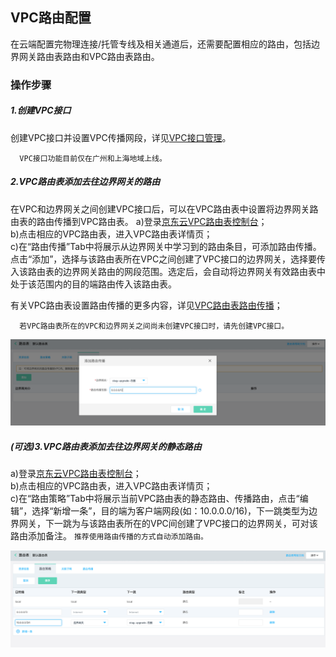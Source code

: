 ## VPC路由配置
在云端配置完物理连接/托管专线及相关通道后，还需要配置相应的路由，包括边界网关路由表路由和VPC路由表路由。

### 操作步骤
##### 1.创建VPC接口
创建VPC接口并设置VPC传播网段，详见[VPC接口管理](../../Operation-Guide/Border-Gateway-Management/VPC-Attachment-Configuration.md)。

```
  VPC接口功能目前仅在广州和上海地域上线。
```

##### 2.VPC路由表添加去往边界网关的路由
在VPC和边界网关之间创建VPC接口后，可以在VPC路由表中设置将边界网关路由表的路由传播到VPC路由表。
a)登录[京东云VPC路由表控制台](https://cns-console.jdcloud.com/host/routeTable/list)；  </br>
b)点击相应的VPC路由表，进入VPC路由表详情页；</br>
c)在“路由传播”Tab中将展示从边界网关中学习到的路由条目，可添加路由传播。点击“添加”，选择与该路由表所在VPC之间创建了VPC接口的边界网关，选择要传入该路由表的边界网关路由的网段范围。选定后，会自动将边界网关有效路由表中处于该范围内的目的端路由传入该路由表。

有关VPC路由表设置路由传播的更多内容，详见[VPC路由表路由传播](https://docs.jdcloud.com/cn/virtual-private-cloud/route-table-features)；

```
  若VPC路由表所在的VPC和边界网关之间尚未创建VPC接口时，请先创建VPC接口。
```
![](../../../../../image/Networking/VPN/Operation-Guide/vpcroutetable-addroutepropagation.png)

##### (可选)3.VPC路由表添加去往边界网关的静态路由
a)登录[京东云VPC路由表控制台](https://cns-console.jdcloud.com/host/routeTable/list)；  </br>
b)点击相应的VPC路由表，进入VPC路由表详情页；</br>
c)在“路由策略”Tab中将展示当前VPC路由表的静态路由、传播路由，点击“编辑”，选择“新增一条”，目的端为客户端网段(如：10.0.0.0/16)，下一跳类型为边界网关，下一跳为与该路由表所在的VPC间创建了VPC接口的边界网关，可对该路由添加备注。
``推荐使用路由传播的方式自动添加路由。``

![](../../../../../image/Networking/VPN/Operation-Guide/vpcroutetable-addroute.png)
